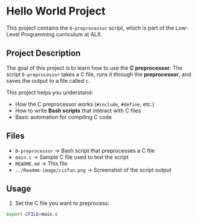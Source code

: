 # Hello World Project

This project contains the `0-preprocessor` script, which is part of the Low-Level Programming curriculum at ALX.  

## Project Description

The goal of this project is to learn how to use the **C preprocessor**. The script `0-preprocessor` takes a C file, runs it through the **preprocessor**, and saves the output to a file called `c`.  

This project helps you understand:

- How the C preprocessor works (`#include`, `#define`, etc.)  
- How to write **Bash scripts** that interact with C files  
- Basic automation for compiling C code  

## Files

- `0-preprocessor` → Bash script that preprocesses a C file  
- `main.c` → Sample C file used to test the script  
- `README.md` → This file  
- `../Readme-image/cisfun.png` → Screenshot of the script output  

## Usage

1. Set the C file you want to preprocess:  

```bash
export CFILE=main.c
